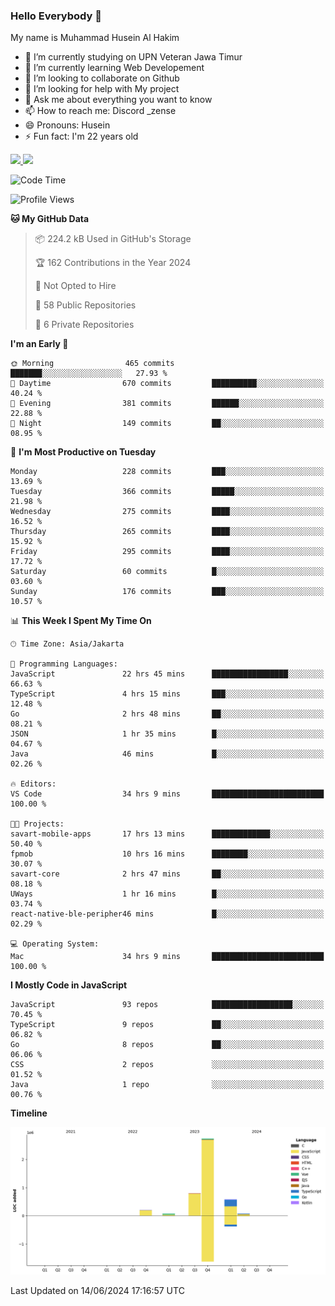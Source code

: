 ### Hello Everybody 👋

My name is Muhammad Husein Al Hakim

- 🔭 I’m currently studying on UPN Veteran Jawa Timur
- 🌱 I’m currently learning Web Developement
- 👯 I’m looking to collaborate on Github
- 🤔 I’m looking for help with My project
- 💬 Ask me about everything you want to know
- 📫 How to reach me: Discord _zense
- 😄 Pronouns: Husein
- ⚡ Fun fact: I'm 22 years old

<p align="left">
<a href="https://github.com/huseinhq">
  <img height="180em" src="https://github-readme-stats-eight-theta.vercel.app/api?username=huseinhq&show_icons=true&theme=algolia&include_all_commits=true&count_private=true"/>
  <img height="180em" src="https://github-readme-stats-eight-theta.vercel.app/api/top-langs/?username=huseinhq&layout=compact&langs_count=8&theme=algolia"/>
</a>
</p>

<!--START_SECTION:waka-->
![Code Time](http://img.shields.io/badge/Code%20Time-1%2C023%20hrs%208%20mins-blue)

![Profile Views](http://img.shields.io/badge/Profile%20Views-28-blue)

**🐱 My GitHub Data** 

> 📦 224.2 kB Used in GitHub's Storage 
 > 
> 🏆 162 Contributions in the Year 2024
 > 
> 🚫 Not Opted to Hire
 > 
> 📜 58 Public Repositories 
 > 
> 🔑 6 Private Repositories 
 > 
**I'm an Early 🐤** 

```text
🌞 Morning                465 commits         ███████░░░░░░░░░░░░░░░░░░   27.93 % 
🌆 Daytime                670 commits         ██████████░░░░░░░░░░░░░░░   40.24 % 
🌃 Evening                381 commits         ██████░░░░░░░░░░░░░░░░░░░   22.88 % 
🌙 Night                  149 commits         ██░░░░░░░░░░░░░░░░░░░░░░░   08.95 % 
```
📅 **I'm Most Productive on Tuesday** 

```text
Monday                   228 commits         ███░░░░░░░░░░░░░░░░░░░░░░   13.69 % 
Tuesday                  366 commits         █████░░░░░░░░░░░░░░░░░░░░   21.98 % 
Wednesday                275 commits         ████░░░░░░░░░░░░░░░░░░░░░   16.52 % 
Thursday                 265 commits         ████░░░░░░░░░░░░░░░░░░░░░   15.92 % 
Friday                   295 commits         ████░░░░░░░░░░░░░░░░░░░░░   17.72 % 
Saturday                 60 commits          █░░░░░░░░░░░░░░░░░░░░░░░░   03.60 % 
Sunday                   176 commits         ███░░░░░░░░░░░░░░░░░░░░░░   10.57 % 
```


📊 **This Week I Spent My Time On** 

```text
🕑︎ Time Zone: Asia/Jakarta

💬 Programming Languages: 
JavaScript               22 hrs 45 mins      █████████████████░░░░░░░░   66.63 % 
TypeScript               4 hrs 15 mins       ███░░░░░░░░░░░░░░░░░░░░░░   12.48 % 
Go                       2 hrs 48 mins       ██░░░░░░░░░░░░░░░░░░░░░░░   08.21 % 
JSON                     1 hr 35 mins        █░░░░░░░░░░░░░░░░░░░░░░░░   04.67 % 
Java                     46 mins             █░░░░░░░░░░░░░░░░░░░░░░░░   02.26 % 

🔥 Editors: 
VS Code                  34 hrs 9 mins       █████████████████████████   100.00 % 

🐱‍💻 Projects: 
savart-mobile-apps       17 hrs 13 mins      █████████████░░░░░░░░░░░░   50.40 % 
fpmob                    10 hrs 16 mins      ████████░░░░░░░░░░░░░░░░░   30.07 % 
savart-core              2 hrs 47 mins       ██░░░░░░░░░░░░░░░░░░░░░░░   08.18 % 
UWays                    1 hr 16 mins        █░░░░░░░░░░░░░░░░░░░░░░░░   03.74 % 
react-native-ble-peripher46 mins             █░░░░░░░░░░░░░░░░░░░░░░░░   02.29 % 

💻 Operating System: 
Mac                      34 hrs 9 mins       █████████████████████████   100.00 % 
```

**I Mostly Code in JavaScript** 

```text
JavaScript               93 repos            ██████████████████░░░░░░░   70.45 % 
TypeScript               9 repos             ██░░░░░░░░░░░░░░░░░░░░░░░   06.82 % 
Go                       8 repos             ██░░░░░░░░░░░░░░░░░░░░░░░   06.06 % 
CSS                      2 repos             ░░░░░░░░░░░░░░░░░░░░░░░░░   01.52 % 
Java                     1 repo              ░░░░░░░░░░░░░░░░░░░░░░░░░   00.76 % 
```



**Timeline**

![Lines of Code chart](https://raw.githubusercontent.com/HuseinHQ/HuseinHQ/main/assets/bar_graph.png)


 Last Updated on 14/06/2024 17:16:57 UTC
<!--END_SECTION:waka-->
